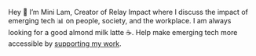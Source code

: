 Hey 👋 I’m Mini Lam, Creator of Relay Impact where I discuss the impact of emerging tech 📊 on people, society, and the workplace. I am always looking for a good almond milk latte ☕. Help make emerging tech more accessible by [supporting my work](https://www.buymeacoffee.com/minilam).

<!---
minilamnow/minilamnow is a ✨ special ✨ repository because its `README.md` (this file) appears on your GitHub profile.
You can click the Preview link to take a look at your changes.
--->
